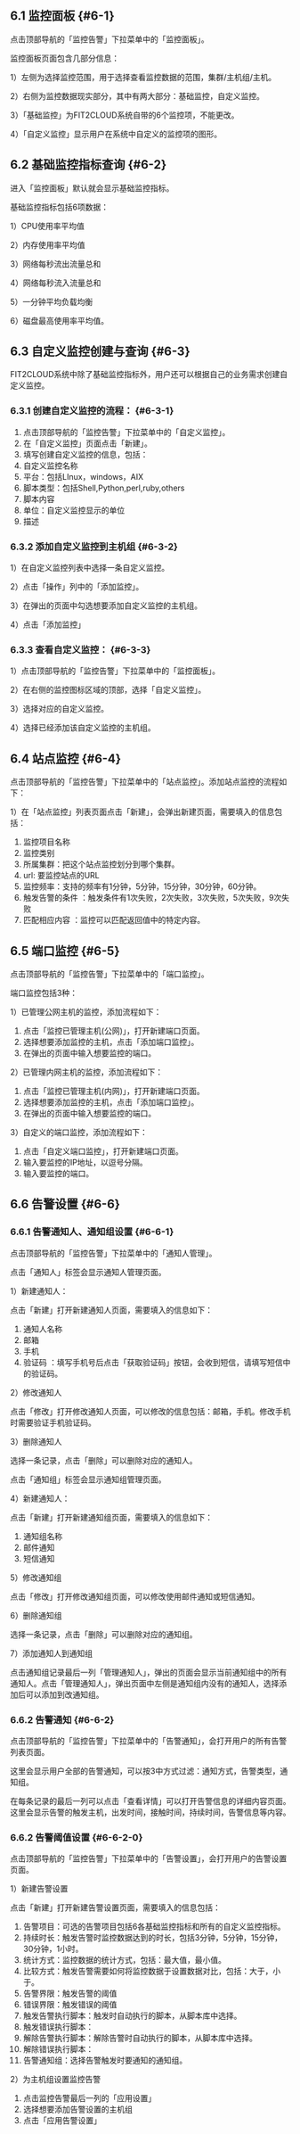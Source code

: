 ## 6.1 监控面板 {#6-1}

点击顶部导航的「监控告警」下拉菜单中的「监控面板」。

监控面板页面包含几部分信息：

1）左侧为选择监控范围，用于选择查看监控数据的范围，集群/主机组/主机。

2）右侧为监控数据现实部分，其中有两大部分：基础监控，自定义监控。

3）「基础监控」为FIT2CLOUD系统自带的6个监控项，不能更改。

4）「自定义监控」显示用户在系统中自定义的监控项的图形。

## 6.2 基础监控指标查询 {#6-2}

进入「监控面板」默认就会显示基础监控指标。

基础监控指标包括6项数据：

1）CPU使用率平均值

2）内存使用率平均值

3）网络每秒流出流量总和

4）网络每秒流入流量总和

5）一分钟平均负载均衡

6）磁盘最高使用率平均值。

## 6.3 自定义监控创建与查询 {#6-3}

FIT2CLOUD系统中除了基础监控指标外，用户还可以根据自己的业务需求创建自定义监控。

### 6.3.1 创建自定义监控的流程： {#6-3-1}

1.  点击顶部导航的「监控告警」下拉菜单中的「自定义监控」。
2.  在「自定义监控」页面点击「新建」。
3.  填写创建自定义监控的信息，包括：
4.  自定义监控名称
5.  平台：包括LInux，windows，AIX
6.  脚本类型：包括Shell,Python,perl,ruby,others
7.  脚本内容
8.  单位：自定义监控显示的单位
9.  描述

### 6.3.2 添加自定义监控到主机组 {#6-3-2}

1）在自定义监控列表中选择一条自定义监控。

2）点击「操作」列中的「添加监控」。

3）在弹出的页面中勾选想要添加自定义监控的主机组。

4）点击「添加监控」

### 6.3.3 查看自定义监控： {#6-3-3}

1）点击顶部导航的「监控告警」下拉菜单中的「监控面板」。

2）在右侧的监控图标区域的顶部，选择「自定义监控」。

3）选择对应的自定义监控。

4）选择已经添加该自定义监控的主机组。

## 6.4 站点监控 {#6-4}

点击顶部导航的「监控告警」下拉菜单中的「站点监控」。添加站点监控的流程如下：

1）在「站点监控」列表页面点击「新建」，会弹出新建页面，需要填入的信息包括：

1.  监控项目名称
2.  监控类别
3.  所属集群：把这个站点监控划分到哪个集群。
4.  url: 要监控站点的URL
5.  监控频率：支持的频率有1分钟，5分钟，15分钟，30分钟，60分钟。
6.  触发告警的条件 ：触发条件有1次失败，2次失败，3次失败，5次失败，9次失败
7.  匹配相应内容 ：监控可以匹配返回值中的特定内容。

## 6.5 端口监控 {#6-5}

点击顶部导航的「监控告警」下拉菜单中的「端口监控」。

端口监控包括3种：

1）已管理公网主机的监控，添加流程如下：

1.  点击「监控已管理主机(公网)」，打开新建端口页面。
2.  选择想要添加监控的主机，点击「添加端口监控」。
3.  在弹出的页面中输入想要监控的端口。

2）已管理内网主机的监控，添加流程如下：

1.  点击「监控已管理主机(内网)」，打开新建端口页面。
2.  选择想要添加监控的主机，点击「添加端口监控」。
3.  在弹出的页面中输入想要监控的端口。

3）自定义的端口监控，添加流程如下：

1.  点击「自定义端口监控」，打开新建端口页面。
2.  输入要监控的IP地址，以逗号分隔。
3.  输入要监控的端口。

## 6.6 告警设置 {#6-6}

### 6.6.1 告警通知人、通知组设置 {#6-6-1}

点击顶部导航的「监控告警」下拉菜单中的「通知人管理」。

点击「通知人」标签会显示通知人管理页面。

1）新建通知人：

点击「新建」打开新建通知人页面，需要填入的信息如下：

1.  通知人名称
2.  邮箱
3.  手机
4.  验证码 ：填写手机号后点击「获取验证码」按钮，会收到短信，请填写短信中的验证码。

2）修改通知人

点击「修改」打开修改通知人页面，可以修改的信息包括：邮箱，手机。修改手机时需要验证手机验证码。

3）删除通知人

选择一条记录，点击「删除」可以删除对应的通知人。

点击「通知组」标签会显示通知组管理页面。

4）新建通知人：

点击「新建」打开新建通知组页面，需要填入的信息如下：

1.  通知组名称
2.  邮件通知
3.  短信通知

5）修改通知组

点击「修改」打开修改通知组页面，可以修改使用邮件通知或短信通知。

6）删除通知组

选择一条记录，点击「删除」可以删除对应的通知组。

7）添加通知人到通知组

点击通知组记录最后一列「管理通知人」，弹出的页面会显示当前通知组中的所有通知人。点击「管理通知人」，弹出页面中左侧是通知组内没有的通知人，选择添加后可以添加到改通知组。

### 6.6.2 告警通知 {#6-6-2}

点击顶部导航的「监控告警」下拉菜单中的「告警通知」，会打开用户的所有告警列表页面。

这里会显示用户全部的告警通知，可以按3中方式过滤：通知方式，告警类型，通知组。

在每条记录的最后一列可以点击「查看详情」可以打开告警信息的详细内容页面。这里会显示告警的触发主机，出发时间，接触时间，持续时间，告警信息等内容。

### 6.6.2 告警阈值设置 {#6-6-2-0}

点击顶部导航的「监控告警」下拉菜单中的「告警设置」，会打开用户的告警设置页面。

1）新建告警设置

点击「新建」打开新建告警设置页面，需要填入的信息包括：

1.  告警项目：可选的告警项目包括6各基础监控指标和所有的自定义监控指标。
2.  持续时长：触发告警时监控数据达到的时长，包括3分钟，5分钟，15分钟，30分钟，1小时。
3.  统计方式：监控数据的统计方式，包括：最大值，最小值。
4.  比较方式：触发告警需要如何将监控数据于设置数据对比，包括：大于，小于。
5.  告警界限：触发告警的阈值
6.  错误界限：触发错误的阈值
7.  触发告警执行脚本：触发时自动执行的脚本，从脚本库中选择。
8.  触发错误执行脚本：
9.  解除告警执行脚本：解除告警时自动执行的脚本，从脚本库中选择。
10.  解除错误执行脚本：
11.  告警通知组：选择告警触发时要通知的通知组。

2）为主机组设置监控告警

1.  点击监控告警最后一列的「应用设置」
2.  选择想要添加告警设置的主机组
3.  点击「应用告警设置」